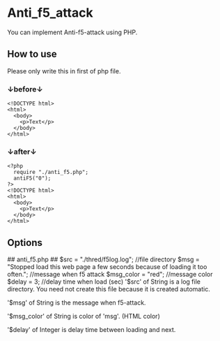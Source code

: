 # Anti_f5_attack
You can implement Anti-f5-attack using PHP.

<h2>How to use</h2>
Please only write this in first of php file.  

### ↓before↓ ###
    <!DOCTYPE html>
    <html>
      <body>
        <p>Text</p>
      </body>
    </html>
    
### ↓after↓ ###
    <?php
      require "./anti_f5.php";
      antiF5("0");
    ?>
    <!DOCTYPE html>
    <html>
      <body>
        <p>Text</p>
      </body>
    </html>
    
<h2>Options</h2>
## anti_f5.php ## 
    $src = "./thred/f5log.log";		//file directory
    $msg = "Stopped load this web page a few seconds because of loading it too often.";	//message when f5 attack
    $msg_color = "red";	//message color
    $delay = 3; //delay time when load (sec)
'$src' of String is a log file directory. You need not create this file because it is created automatic.  
  
'$msg' of String is the message when f5-attack.  
  
'$msg_color' of String is color of 'msg'. (HTML color)  
  
'$delay' of Integer is delay time between loading and next.
